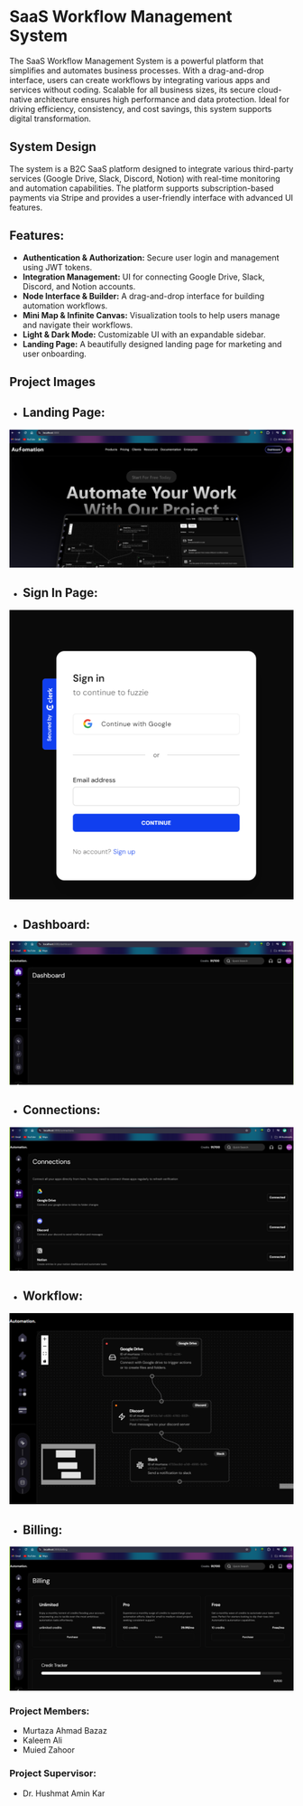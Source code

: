 <h1>SaaS Workflow Management System</h1>
<p>The SaaS Workflow Management System is a powerful platform that simplifies and automates business processes. With a drag-and-drop interface, users can create workflows by integrating various apps and services without coding. Scalable for all business sizes, its secure cloud-native architecture ensures high performance and data protection. Ideal for driving efficiency, consistency, and cost savings, this system supports digital transformation.</p>

<h2> System Design</h2>
<p>The system is a B2C SaaS platform designed to integrate various third-party services (Google Drive, Slack, Discord, Notion) with real-time monitoring and automation capabilities. The platform supports subscription-based payments via Stripe and provides a user-friendly interface with advanced UI features.</p>


<h2>Features:</h2>
<ul>
  <li><b>Authentication & Authorization:</b> Secure user login and management using JWT tokens.</li>
  <li><b>Integration Management:</b> UI for connecting Google Drive, Slack, Discord, and Notion accounts.</li>
  <li><b>Node Interface & Builder:</b> A drag-and-drop interface for building automation workflows.</li>
  <li><b>Mini Map & Infinite Canvas:</b> Visualization tools to help users manage and navigate their workflows.</li>
  <li><b>Light & Dark Mode:</b> Customizable UI with an expandable sidebar.</li>
  <li><b>Landing Page:</b> A beautifully designed landing page for marketing and user onboarding.</li>
</ul>
<h2>Project Images</h2>

* ## Landing Page:
![](Project-Images/landing_page.png)

* ## Sign In Page:
![](Project-Images/signin.png)

* ## Dashboard:
![](Project-Images/dashboard.png)

* ## Connections:
![](Project-Images/connections.png)

* ## Workflow:
![](Project-Images/workflow.png)

* ## Billing:
![](Project-Images/billing.png)

<h3>Project Members:</h3>

- Murtaza Ahmad Bazaz
- Kaleem Ali
- Muied Zahoor

<h3>Project Supervisor:</h3>

- Dr. Hushmat Amin Kar 
